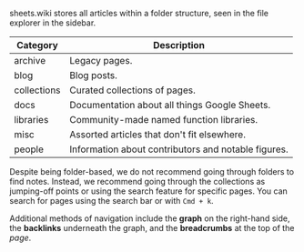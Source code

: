 sheets.wiki stores all articles within a folder structure, seen in the file explorer in the sidebar.

| Category | Description |
| --- | --- |
| archive | Legacy pages. |
| blog | Blog posts. |
| collections | Curated collections of pages. |
| docs | Documentation about all things Google Sheets. |
| libraries | Community-made named function libraries. |
| misc | Assorted articles that don't fit elsewhere. |
| people | Information about contributors and notable figures. |

Despite being folder-based, we do not recommend going through folders to find notes. Instead, we recommend going through the collections as jumping-off points or using the search feature for specific pages. You can search for pages using the search bar or with `Cmd + k`.

Additional methods of navigation include the **graph** on the right-hand side, the **backlinks** underneath the graph, and the **breadcrumbs** at the top of the *page*.